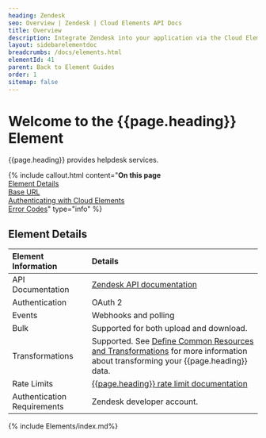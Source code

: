 ```yaml
---
heading: Zendesk
seo: Overview | Zendesk | Cloud Elements API Docs
title: Overview
description: Integrate Zendesk into your application via the Cloud Elements APIs.
layout: sidebarelementdoc
breadcrumbs: /docs/elements.html
elementId: 41
parent: Back to Element Guides
order: 1
sitemap: false
---
```


# Welcome to the {{page.heading}} Element

{{page.heading}} provides helpdesk services.

{% include callout.html content="<strong>On this page</strong></br><a href=#element-details>Element Details</a></br><a href=#base-url>Base URL</a></br><a href=#authenticating-with-cloud-elements>Authenticating with Cloud Elements</a></br><a href=#error-codes>Error Codes</a>" type="info" %}

## Element Details

| Element Information | Details     |
| :------------- | :------------- |
| API Documentation | [Zendesk API documentation](https://developer.zendesk.com/rest_api/docs/core/introduction) |
| Authentication | OAuth 2  |
| Events | Webhooks and polling |
| Bulk | Supported for both upload and download. |
| Transformations | Supported. See [Define Common Resources and Transformations](/docs/guides/common-resources/index.html) for more information about transforming your {{page.heading}} data.|
| Rate Limits | [{{page.heading}} rate limit documentation](https://developer.zendesk.com/rest_api/docs/core/introduction#rate-limits)|
| Authentication Requirements |  Zendesk developer account. |

{% include Elements/index.md%}
